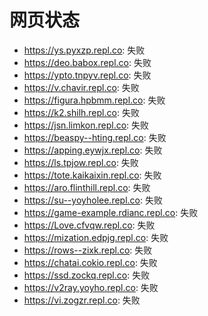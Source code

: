 # 网页状态
- https://ys.pyxzp.repl.co: 失败
- https://deo.babox.repl.co: 失败
- https://ypto.tnpyv.repl.co: 失败
- https://v.chavir.repl.co: 失败
- https://figura.hpbmm.repl.co: 失败
- https://k2.shilh.repl.co: 失败
- https://jsn.limkon.repl.co: 失败
- https://beaspy--hting.repl.co: 失败
- https://apping.eywjx.repl.co: 失败
- https://ls.tpjow.repl.co: 失败
- https://tote.kaikaixin.repl.co: 失败
- https://aro.flinthill.repl.co: 失败
- https://su--yoyholee.repl.co: 失败
- https://game-example.rdianc.repl.co: 失败
- https://Love.cfvqw.repl.co: 失败
- https://mization.edpjg.repl.co: 失败
- https://rows--zixk.repl.co: 失败
- https://chatai.cokio.repl.co: 失败
- https://ssd.zockq.repl.co: 失败
- https://v2ray.yoyho.repl.co: 失败
- https://vi.zogzr.repl.co: 失败

